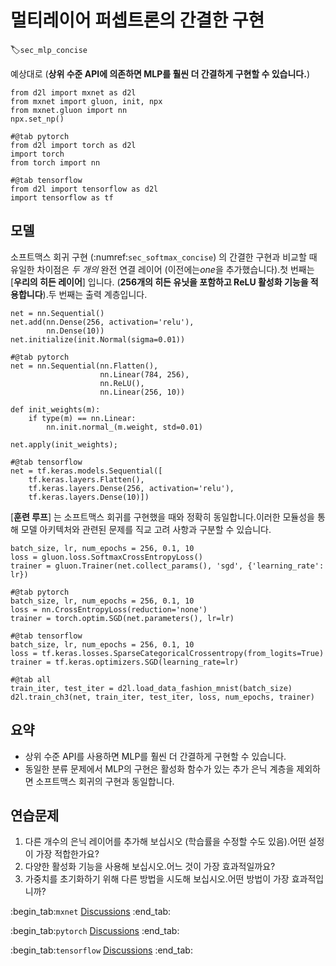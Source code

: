 # 멀티레이어 퍼셉트론의 간결한 구현
:label:`sec_mlp_concise`

예상대로 (**상위 수준 API에 의존하면 MLP를 훨씬 더 간결하게 구현할 수 있습니다.**)

```{.python .input}
from d2l import mxnet as d2l
from mxnet import gluon, init, npx
from mxnet.gluon import nn
npx.set_np()
```

```{.python .input}
#@tab pytorch
from d2l import torch as d2l
import torch
from torch import nn
```

```{.python .input}
#@tab tensorflow
from d2l import tensorflow as d2l
import tensorflow as tf
```

## 모델

소프트맥스 회귀 구현 (:numref:`sec_softmax_concise`) 의 간결한 구현과 비교할 때 유일한 차이점은
*두 개의* 완전 연결 레이어
(이전에는*one*을 추가했습니다).첫 번째는 [**우리의 히든 레이어**] 입니다. (**256개의 히든 유닛을 포함하고 ReLU 활성화 기능을 적용합니다**).두 번째는 출력 계층입니다.

```{.python .input}
net = nn.Sequential()
net.add(nn.Dense(256, activation='relu'),
        nn.Dense(10))
net.initialize(init.Normal(sigma=0.01))
```

```{.python .input}
#@tab pytorch
net = nn.Sequential(nn.Flatten(),
                    nn.Linear(784, 256),
                    nn.ReLU(),
                    nn.Linear(256, 10))

def init_weights(m):
    if type(m) == nn.Linear:
        nn.init.normal_(m.weight, std=0.01)

net.apply(init_weights);
```

```{.python .input}
#@tab tensorflow
net = tf.keras.models.Sequential([
    tf.keras.layers.Flatten(),
    tf.keras.layers.Dense(256, activation='relu'),
    tf.keras.layers.Dense(10)])
```

[**훈련 루프**] 는 소프트맥스 회귀를 구현했을 때와 정확히 동일합니다.이러한 모듈성을 통해 모델 아키텍처와 관련된 문제를 직교 고려 사항과 구분할 수 있습니다.

```{.python .input}
batch_size, lr, num_epochs = 256, 0.1, 10
loss = gluon.loss.SoftmaxCrossEntropyLoss()
trainer = gluon.Trainer(net.collect_params(), 'sgd', {'learning_rate': lr})
```

```{.python .input}
#@tab pytorch
batch_size, lr, num_epochs = 256, 0.1, 10
loss = nn.CrossEntropyLoss(reduction='none')
trainer = torch.optim.SGD(net.parameters(), lr=lr)
```

```{.python .input}
#@tab tensorflow
batch_size, lr, num_epochs = 256, 0.1, 10
loss = tf.keras.losses.SparseCategoricalCrossentropy(from_logits=True)
trainer = tf.keras.optimizers.SGD(learning_rate=lr)
```

```{.python .input}
#@tab all
train_iter, test_iter = d2l.load_data_fashion_mnist(batch_size)
d2l.train_ch3(net, train_iter, test_iter, loss, num_epochs, trainer)
```

## 요약

* 상위 수준 API를 사용하면 MLP를 훨씬 더 간결하게 구현할 수 있습니다.
* 동일한 분류 문제에서 MLP의 구현은 활성화 함수가 있는 추가 은닉 계층을 제외하면 소프트맥스 회귀의 구현과 동일합니다.

## 연습문제

1. 다른 개수의 은닉 레이어를 추가해 보십시오 (학습률을 수정할 수도 있음).어떤 설정이 가장 적합한가요?
1. 다양한 활성화 기능을 사용해 보십시오.어느 것이 가장 효과적일까요?
1. 가중치를 초기화하기 위해 다른 방법을 시도해 보십시오.어떤 방법이 가장 효과적입니까?

:begin_tab:`mxnet`
[Discussions](https://discuss.d2l.ai/t/94)
:end_tab:

:begin_tab:`pytorch`
[Discussions](https://discuss.d2l.ai/t/95)
:end_tab:

:begin_tab:`tensorflow`
[Discussions](https://discuss.d2l.ai/t/262)
:end_tab:
